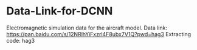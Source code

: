 # Data-Link-for-DCNN
Electromagnetic simulation data for the aircraft model.  Data link: https://pan.baidu.com/s/12NRlhYiFxzrl4F8ubx7V1Q?pwd=hag3 Extracting code: hag3

